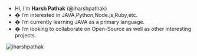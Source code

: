 
-  Hi, I’m **Harsh Pathak** (@iharshpathak)
- � I’m interested in JAVA,Python,Node.js,Ruby,etc.
- � I’m currently learning JAVA as a primary language.
- � I’m looking to collaborate on Open-Source as well as other interesting projects.
<!--📫 How to reach me (just ping me via a message)-->
<!---
iharshpathak/iharshpathak is a ✨ special ✨ repository because its `README.md` (this file) appears on your GitHub profile.
You can click the Preview link to take a look at your changes.
--->
![iharshpathak](https://user-images.githubusercontent.com/83153262/115984460-c90a4a80-a5c4-11eb-888c-25faeb3542fa.gif)
